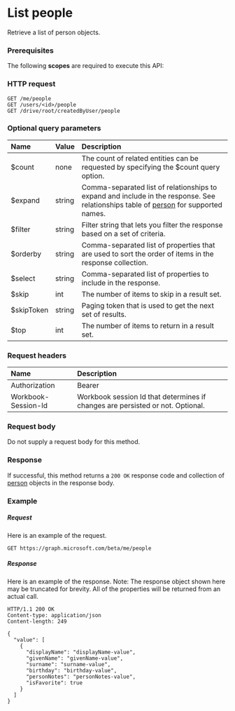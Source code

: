 # List people

Retrieve a list of person objects.
### Prerequisites
The following **scopes** are required to execute this API: 
### HTTP request
<!-- { "blockType": "ignored" } -->
```http
GET /me/people
GET /users/<id>/people
GET /drive/root/createdByUser/people
```
### Optional query parameters
|Name|Value|Description|
|:---------------|:--------|:-------|
|$count|none|The count of related entities can be requested by specifying the $count query option.|
|$expand|string|Comma-separated list of relationships to expand and include in the response. See relationships table of [person](../resources/person.md) for supported names. |
|$filter|string|Filter string that lets you filter the response based on a set of criteria.|
|$orderby|string|Comma-separated list of properties that are used to sort the order of items in the response collection.|
|$select|string|Comma-separated list of properties to include in the response.|
|$skip|int|The number of items to skip in a result set.|
|$skipToken|string|Paging token that is used to get the next set of results.|
|$top|int|The number of items to return in a result set.|

### Request headers
| Name      |Description|
|:----------|:----------|
| Authorization  | Bearer <code>|
| Workbook-Session-Id  | Workbook session Id that determines if changes are persisted or not. Optional.|

### Request body
Do not supply a request body for this method.
### Response
If successful, this method returns a `200 OK` response code and collection of [person](../resources/person.md) objects in the response body.
### Example
##### Request
Here is an example of the request.
<!-- {
  "blockType": "request",
  "name": "get_people"
}-->
```http
GET https://graph.microsoft.com/beta/me/people
```
##### Response
Here is an example of the response. Note: The response object shown here may be truncated for brevity. All of the properties will be returned from an actual call.
<!-- {
  "blockType": "response",
  "truncated": true,
  "@odata.type": "microsoft.graph.person",
  "isCollection": true
} -->
```http
HTTP/1.1 200 OK
Content-type: application/json
Content-length: 249

{
  "value": [
    {
      "displayName": "displayName-value",
      "givenName": "givenName-value",
      "surname": "surname-value",
      "birthday": "birthday-value",
      "personNotes": "personNotes-value",
      "isFavorite": true
    }
  ]
}
```

<!-- uuid: 8fcb5dbc-d5aa-4681-8e31-b001d5168d79
2015-10-25 14:57:30 UTC -->
<!-- {
  "type": "#page.annotation",
  "description": "List people",
  "keywords": "",
  "section": "documentation",
  "tocPath": ""
}-->